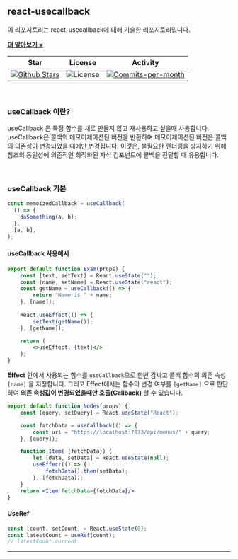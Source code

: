 ## react-usecallback

이 리포지토리는 react-usecallback에 대해 기술한 리포지토리입니다. <br />

<a href="https://github.com/devncore/devncore"><strong>더 알아보기 »</strong></a>
 
| Star | License | Activity |
|:----:|:-------:|:--------:|
| <a href="https://github.com/devncore/docs/stargazers"><img src="https://img.shields.io/github/stars/devncore/docs" alt="Github Stars"></a> | <img src="https://img.shields.io/github/license/devncore/docs" alt="License"> | <a href="https://github.com/devncore/docs/pulse"><img src="https://img.shields.io/github/commit-activity/m/devncore/docs" alt="Commits-per-month"></a> |

<br />

### useCallback 이란?
useCallback 은 특정 함수를 새로 만들지 않고 재사용하고 싶을때 사용합니다.
useCallback은 콜백의 메모이제이션된 버전을 반환하며 메모이제이션된 버전은 콜백의 의존성이 변경되었을 때에만 변경됩니다. 이것은, 불필요한 렌더링을 방지하기 위해 참조의 동일성에 의존적인 최적화된 자식 컴포넌트에 콜백을 전달할 때 유용합니다.

<br />

### useCallback 기본

```jsx
const memoizedCallback = useCallback(
  () => {
    doSomething(a, b);
  },
  [a, b],
);
```


#### useCallback 사용예시
```jsx
export default function Exam(props) {
    const [text, setText] = React.useState("");
    const [name, setName] = React.useState("react");
    const getName = useCallback(() => {
        return "Name is " + name;
    }, [name]);
    
    React.useEffect(() => {
        setText(getName());        
    }, [getName]);

    return (
        <>useEffect. {text}</>
    );
}
```

**Effect** 안에서 사용되는 함수를 `useCallback`으로 한번 감싸고 콜백 함수의 의존 속성 `[name]` 을 지정합니다. 그리고 Effect에서는 함수의 변경 여부를 `[getName]` 으로 판단하여 **의존 속성값이 변경되었을때만 호출(Callback)** 할 수 있습니다.

```jsx
export default function Nodes(props) {
    const [query, setQuery] = React.useState("React");

    const fatchData = useCallback(() => {
        const url = "https://localhost:7073/api/menus/" + query;
    }, [query]);

    function Item( {fetchData}) {
        let [data, setData] = React.useState(null);
        useEffect(() => {
            fetchData().then(setData);
        }, [fetchData]);
    }
    return <Item fetchData={fetchData}/>
}
```

#### UseRef
```jsx
const [count, setCount] = React.useState(0);
const latestCount = useRef(count);
// latestCount.current
```

* * *
